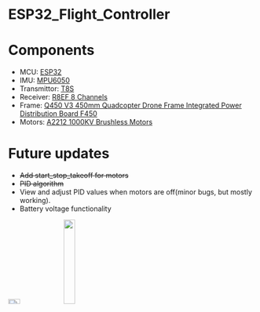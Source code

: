 # ESP32_Flight_Controller
# Components 
- MCU: [ESP32](https://www.amazon.com/HiLetgo-ESP-WROOM-32-Development-Microcontroller-Integrated/dp/B0718T232Z/ref=sr_1_5?crid=353SXT4O0ON6V&keywords=ESP32&qid=1702600524&sprefix=esp32%2Caps%2C169&sr=8-5)
- IMU: [MPU6050](https://www.amazon.com/Pre-Soldered-Accelerometer-Raspberry-Compatible-Arduino/dp/B0BMY15TC4/ref=sr_1_4?crid=T2RC0EKUCS81&keywords=MPU6050&qid=1702600571&sprefix=mpu6050%2Caps%2C238&sr=8-4)
- Transmittor: [T8S](https://www.amazon.com/Radiolink-Channels-Transmitter-Controller-Rechargeable/dp/B07WR9Y1HG/ref=sr_1_3?crid=3F0DSH6NI9FIY&keywords=T8S&qid=1702600664&sprefix=t8s%2Caps%2C99&sr=8-3&th=1)  
- Receiver: [R8EF 8 Channels](https://www.amazon.com/Radiolink-Channels-Transmitter-Controller-Rechargeable/dp/B07WR9Y1HG/ref=sr_1_3?crid=3F0DSH6NI9FIY&keywords=T8S&qid=1702600664&sprefix=t8s%2Caps%2C99&sr=8-3&th=1)
- Frame: [Q450 V3 450mm Quadcopter Drone Frame Integrated Power Distribution Board F450](https://www.amazon.com/usmile-Quadcopter-Frame-Integrated-Wiring/dp/B016OBSW08)
- Motors: [A2212 1000KV Brushless Motors](https://www.amazon.com/QWinOut-Brushless-Outrunner-Multi-Copter-Quadcopter/dp/B07CV8WH2F/ref=sr_1_9?crid=LPT1HCUYQ4YW&keywords=a2212+1000kv+brushless+motor&qid=1707280176&sprefix=A2212%2Caps%2C155&sr=8-9)
# Future updates
- <del> Add start_stop_takeoff for motors </del>
- <del> PID algorithm </dev>
- View and adjust PID values when motors are off(minor bugs, but mostly working).
- Battery voltage functionality 
<img src=  "https://github.com/Laetelus/ESP32_Flight_Controller/assets/72906227/80ea4064-7f5c-426a-9e82-e1a9760ad846"  width=21.6% height=5%>
<img src= "https://github.com/Laetelus/ESP32_Flight_Controller/assets/72906227/0b84ead8-596e-40bb-bb9c-a57a8f15d6fc" width=21.6% height=21%>




